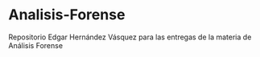 # Analisis-Forense

Repositorio Edgar Hernández Vásquez para las entregas de la materia de Análisis Forense
